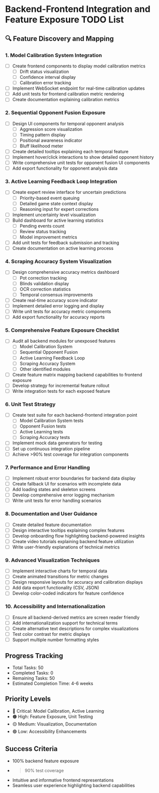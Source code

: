 # Backend-Frontend Integration and Feature Exposure TODO List

## 🔍 Feature Discovery and Mapping

### 1. Model Calibration System Integration
- [ ] Create frontend components to display model calibration metrics
  - [ ] Drift status visualization
  - [ ] Confidence interval display
  - [ ] Calibration error tracking
- [ ] Implement WebSocket endpoint for real-time calibration updates
- [ ] Add unit tests for frontend calibration metric rendering
- [ ] Create documentation explaining calibration metrics

### 2. Sequential Opponent Fusion Exposure
- [ ] Design UI components for temporal opponent analysis
  - [ ] Aggression score visualization
  - [ ] Timing pattern display
  - [ ] Positional awareness indicator
  - [ ] Bluff likelihood meter
- [ ] Create detailed tooltips explaining each temporal feature
- [ ] Implement hover/click interactions to show detailed opponent history
- [ ] Write comprehensive unit tests for opponent fusion UI components
- [ ] Add export functionality for opponent analysis data

### 3. Active Learning Feedback Loop Integration
- [ ] Create expert review interface for uncertain predictions
  - [ ] Priority-based event queuing
  - [ ] Detailed game state context display
  - [ ] Reasoning input for expert corrections
- [ ] Implement uncertainty level visualization
- [ ] Build dashboard for active learning statistics
  - [ ] Pending events count
  - [ ] Review status tracking
  - [ ] Model improvement metrics
- [ ] Add unit tests for feedback submission and tracking
- [ ] Create documentation on active learning process

### 4. Scraping Accuracy System Visualization
- [ ] Design comprehensive accuracy metrics dashboard
  - [ ] Pot correction tracking
  - [ ] Blinds validation display
  - [ ] OCR correction statistics
  - [ ] Temporal consensus improvements
- [ ] Create real-time accuracy score indicator
- [ ] Implement detailed error logging and display
- [ ] Write unit tests for accuracy metric components
- [ ] Add export functionality for accuracy reports

### 5. Comprehensive Feature Exposure Checklist
- [ ] Audit all backend modules for unexposed features
  - [ ] Model Calibration System
  - [ ] Sequential Opponent Fusion
  - [ ] Active Learning Feedback Loop
  - [ ] Scraping Accuracy System
  - [ ] Other identified modules
- [ ] Create feature matrix mapping backend capabilities to frontend exposure
- [ ] Develop strategy for incremental feature rollout
- [ ] Write integration tests for each exposed feature

### 6. Unit Test Strategy
- [ ] Create test suite for each backend-frontend integration point
  - [ ] Model Calibration System tests
  - [ ] Opponent Fusion tests
  - [ ] Active Learning tests
  - [ ] Scraping Accuracy tests
- [ ] Implement mock data generators for testing
- [ ] Set up continuous integration pipeline
- [ ] Achieve >90% test coverage for integration components

### 7. Performance and Error Handling
- [ ] Implement robust error boundaries for backend data display
- [ ] Create fallback UI for scenarios with incomplete data
- [ ] Add loading states and skeleton screens
- [ ] Develop comprehensive error logging mechanism
- [ ] Write unit tests for error handling scenarios

### 8. Documentation and User Guidance
- [ ] Create detailed feature documentation
- [ ] Design interactive tooltips explaining complex features
- [ ] Develop onboarding flow highlighting backend-powered insights
- [ ] Create video tutorials explaining backend feature utilization
- [ ] Write user-friendly explanations of technical metrics

### 9. Advanced Visualization Techniques
- [ ] Implement interactive charts for temporal data
- [ ] Create animated transitions for metric changes
- [ ] Design responsive layouts for accuracy and calibration displays
- [ ] Add data export functionality (CSV, JSON)
- [ ] Develop color-coded indicators for feature confidence

### 10. Accessibility and Internationalization
- [ ] Ensure all backend-derived metrics are screen reader friendly
- [ ] Add internationalization support for technical terms
- [ ] Create alternative text descriptions for complex visualizations
- [ ] Test color contrast for metric displays
- [ ] Support multiple number formatting styles

## Progress Tracking
- Total Tasks: 50
- Completed Tasks: 0
- Remaining Tasks: 50
- Estimated Completion Time: 4-6 weeks

## Priority Levels
- 🔴 Critical: Model Calibration, Active Learning
- 🟠 High: Feature Exposure, Unit Testing
- 🟡 Medium: Visualization, Documentation
- 🟢 Low: Accessibility Enhancements

## Success Criteria
- 100% backend feature exposure
- >90% test coverage
- Intuitive and informative frontend representations
- Seamless user experience highlighting backend capabilities
